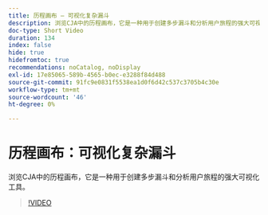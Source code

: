 ```yaml
---
title: 历程画布 — 可视化复杂漏斗
description: 浏览CJA中的历程画布，它是一种用于创建多步漏斗和分析用户旅程的强大可视化工具。
doc-type: Short Video
duration: 134
index: false
hide: true
hidefromtoc: true
recommendations: noCatalog, noDisplay
exl-id: 17e85065-589b-4565-b0ec-e3288f84d488
source-git-commit: 91fc9e0831f5538ea1d0f6d42c537c3705b4c30e
workflow-type: tm+mt
source-wordcount: '46'
ht-degree: 0%

---
```


# 历程画布：可视化复杂漏斗

浏览CJA中的历程画布，它是一种用于创建多步漏斗和分析用户旅程的强大可视化工具。

<!-- 72_S103_3442450_134_journey-canvas-visualizing-complex-funnels -->
>[!VIDEO](https://video.tv.adobe.com/v/3458364/?learn=on&enablevpops=true)
